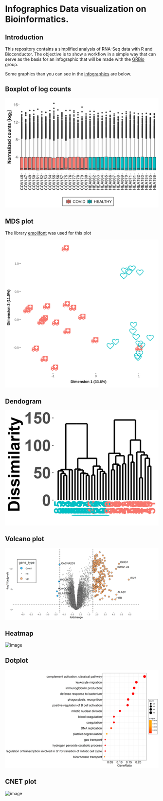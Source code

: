 # Infographics Data visualization on Bioinformatics.

## Introduction

This repository contains a simplified analysis of RNA-Seq data with R and Bioconductor. The objective is to show a workflow in a simple way that can serve as the basis for an infographic that will be made with the [GRBio](http://grbio.upc.edu) group.

Some graphics than you can see in the [infographics](https://www.canva.com/design/DAFDMgmnNBw/ArYoC2fGU1OAQYMg_X0jAA/edit?utm_content=DAFDMgmnNBw&utm_campaign=designshare&utm_medium=link2&utm_source=sharebutton) are below.

## Boxplot of log counts

![image](figures/boxplot.png)

## MDS plot

The library [emojifont](https://cran.r-project.org/web/packages/emojifont/vignettes/emojifont.html) was used for this plot

![image](figures/MDS_emotis.png)

## Dendogram

![image](figures/dendograma.png)

## Volcano plot

![image](figures/vp2.png)


## Heatmap

![image](figures/pheatmap_transp.png)

## Dotplot

![image](figures/dotplot_transp.png)

## CNET plot

![image](figures/cnetplot_transp.png)

